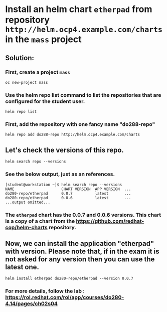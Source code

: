 # Install an helm chart `etherpad` from repository `http://helm.ocp4.example.com/charts` in the `mass` project

## Solution:
### First, create a project `mass`
```
oc new-project mass
```
### Use the helm repo list command to list the repositories that are configured for the student user.
```
helm repo list
```

### First, add the repository with one fancy name "do288-repo"
```
helm repo add do288-repo http://helm.ocp4.example.com/charts
```

## Let's check the versions of this repo.
```
helm search repo --versions
```

### See the below output, just as an references.
```
[student@workstation ~]$ helm search repo --versions
NAME                     CHART VERSION  APP VERSION  ...
do280-repo/etherpad      0.0.7          latest       ...
do280-repo/etherpad      0.0.6          latest       ...
...output omitted...
```

### The `etherpad` chart has the 0.0.7 and 0.0.6 versions. This chart is a copy of a chart from the https://github.com/redhat-cop/helm-charts repository.
## Now, we can install the application "etherpad" with version. Please note that, if in the exam it is not asked for any version then you can use the latest one. 
```
helm install etherpad do280-repo/etherpad --version 0.0.7
```


### For more details, follow the lab : https://rol.redhat.com/rol/app/courses/do280-4.14/pages/ch02s04
